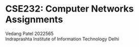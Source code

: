# CSE232: Computer Networks Assignments
Vedang Patel 2022565 \
Indraprashta Institute of Information Technology Delhi